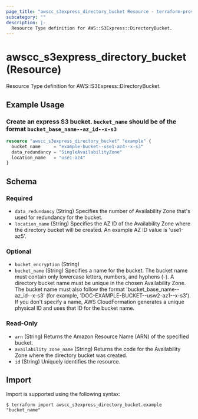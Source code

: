 ```yaml
---
page_title: "awscc_s3express_directory_bucket Resource - terraform-provider-awscc"
subcategory: ""
description: |-
  Resource Type definition for AWS::S3Express::DirectoryBucket.
---
```


# awscc_s3express_directory_bucket (Resource)

Resource Type definition for AWS::S3Express::DirectoryBucket.

## Example Usage

### Create an express S3 bucket. `bucket_name` should be of the format `bucket_base_name--az_id--x-s3`

```terraform
resource "awscc_s3express_directory_bucket" "example" {
  bucket_name     = "example-bucket--use1-az4--x-s3"
  data_redundancy = "SingleAvailabilityZone"
  location_name   = "use1-az4"
}
```

<!-- schema generated by tfplugindocs -->
## Schema

### Required

- `data_redundancy` (String) Specifies the number of Availability Zone that's used for redundancy for the bucket.
- `location_name` (String) Specifies the AZ ID of the Availability Zone where the directory bucket will be created. An example AZ ID value is 'use1-az5'.

### Optional

- `bucket_encryption` (String)
- `bucket_name` (String) Specifies a name for the bucket. The bucket name must contain only lowercase letters, numbers, and hyphens (-). A directory bucket name must be unique in the chosen Availability Zone. The bucket name must also follow the format 'bucket_base_name--az_id--x-s3' (for example, 'DOC-EXAMPLE-BUCKET--usw2-az1--x-s3'). If you don't specify a name, AWS CloudFormation generates a unique physical ID and uses that ID for the bucket name.

### Read-Only

- `arn` (String) Returns the Amazon Resource Name (ARN) of the specified bucket.
- `availability_zone_name` (String) Returns the code for the Availability Zone where the directory bucket was created.
- `id` (String) Uniquely identifies the resource.

## Import

Import is supported using the following syntax:

```shell
$ terraform import awscc_s3express_directory_bucket.example "bucket_name"
```

